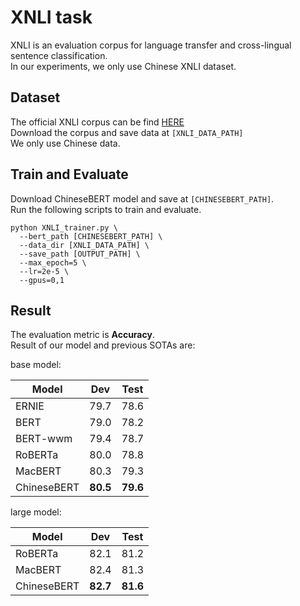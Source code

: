 # XNLI task
XNLI is an evaluation corpus for language transfer and cross-lingual sentence classification.   
In our experiments, we only use Chinese XNLI dataset. 

## Dataset
The official XNLI corpus can be find [HERE](https://github.com/facebookresearch/XNLI)  
Download the corpus and save data at `[XNLI_DATA_PATH]`  
We only use Chinese data.

## Train and Evaluate
Download ChineseBERT model and save at `[CHINESEBERT_PATH]`.  
Run the following scripts to train and evaluate. 
```
python XNLI_trainer.py \
  --bert_path [CHINESEBERT_PATH] \
  --data_dir [XNLI_DATA_PATH] \
  --save_path [OUTPUT_PATH] \
  --max_epoch=5 \
  --lr=2e-5 \
  --gpus=0,1
```

## Result
The evaluation metric is **Accuracy**.  
Result of our model and previous SOTAs are:

base model: 

| Model  | Dev | Test |  
|  ----  | ----  | ----  |
| ERNIE |  79.7 |   78.6  |
| BERT | 79.0 |  78.2 |  
| BERT-wwm | 79.4 | 78.7 |  
| RoBERTa |  80.0 |  78.8 |  
| MacBERT | 80.3 |  79.3 |  
| ChineseBERT | **80.5** | **79.6** |  

large model:

| Model  | Dev | Test |  
|  ----  | ----  | ----  |  
| RoBERTa | 82.1 | 81.2 |  
| MacBERT |  82.4 |  81.3 |  
| ChineseBERT | **82.7** |  **81.6** |  